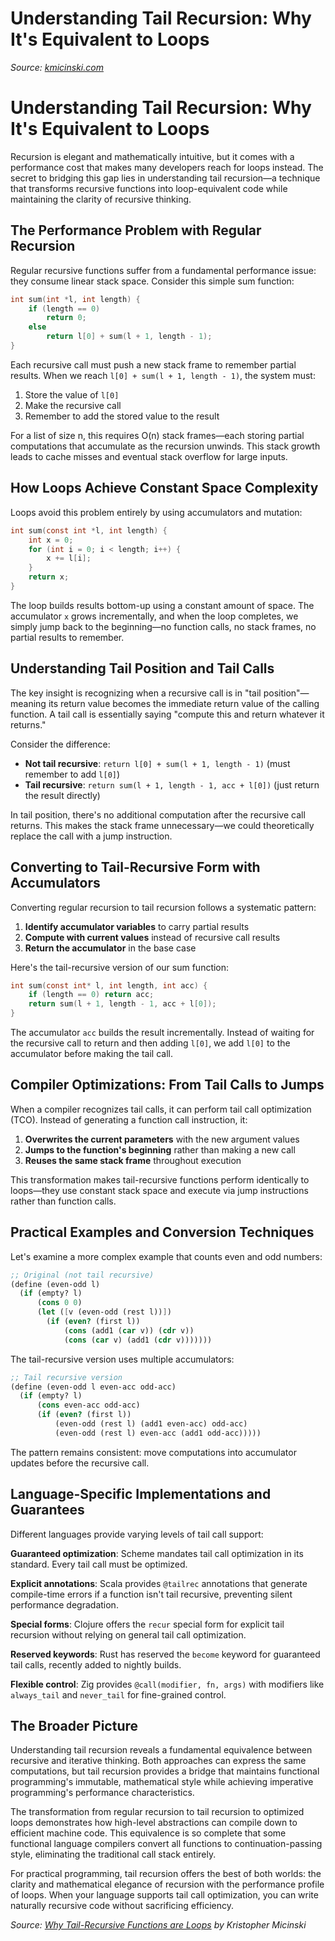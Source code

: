 # Understanding Tail Recursion: Why It's Equivalent to Loops
*Source: [kmicinski.com](https://kmicinski.com/functional-programming/2025/08/01/loops/)*

# Understanding Tail Recursion: Why It's Equivalent to Loops

Recursion is elegant and mathematically intuitive, but it comes with a performance cost that makes many developers reach for loops instead. The secret to bridging this gap lies in understanding tail recursion—a technique that transforms recursive functions into loop-equivalent code while maintaining the clarity of recursive thinking.

## The Performance Problem with Regular Recursion

Regular recursive functions suffer from a fundamental performance issue: they consume linear stack space. Consider this simple sum function:

```c
int sum(int *l, int length) {
    if (length == 0)
        return 0;
    else
        return l[0] + sum(l + 1, length - 1);
}
```

Each recursive call must push a new stack frame to remember partial results. When we reach `l[0] + sum(l + 1, length - 1)`, the system must:
1. Store the value of `l[0]`
2. Make the recursive call
3. Remember to add the stored value to the result

For a list of size n, this requires O(n) stack frames—each storing partial computations that accumulate as the recursion unwinds. This stack growth leads to cache misses and eventual stack overflow for large inputs.

## How Loops Achieve Constant Space Complexity

Loops avoid this problem entirely by using accumulators and mutation:

```c
int sum(const int *l, int length) {
    int x = 0;
    for (int i = 0; i < length; i++) {
        x += l[i];
    }
    return x;
}
```

The loop builds results bottom-up using a constant amount of space. The accumulator `x` grows incrementally, and when the loop completes, we simply jump back to the beginning—no function calls, no stack frames, no partial results to remember.

## Understanding Tail Position and Tail Calls

The key insight is recognizing when a recursive call is in "tail position"—meaning its return value becomes the immediate return value of the calling function. A tail call is essentially saying "compute this and return whatever it returns."

Consider the difference:
- **Not tail recursive**: `return l[0] + sum(l + 1, length - 1)` (must remember to add `l[0]`)
- **Tail recursive**: `return sum(l + 1, length - 1, acc + l[0])` (just return the result directly)

In tail position, there's no additional computation after the recursive call returns. This makes the stack frame unnecessary—we could theoretically replace the call with a jump instruction.

## Converting to Tail-Recursive Form with Accumulators

Converting regular recursion to tail recursion follows a systematic pattern:

1. **Identify accumulator variables** to carry partial results
2. **Compute with current values** instead of recursive call results  
3. **Return the accumulator** in the base case

Here's the tail-recursive version of our sum function:

```c
int sum(const int* l, int length, int acc) {
    if (length == 0) return acc;
    return sum(l + 1, length - 1, acc + l[0]);
}
```

The accumulator `acc` builds the result incrementally. Instead of waiting for the recursive call to return and then adding `l[0]`, we add `l[0]` to the accumulator before making the tail call.

## Compiler Optimizations: From Tail Calls to Jumps

When a compiler recognizes tail calls, it can perform tail call optimization (TCO). Instead of generating a function call instruction, it:

1. **Overwrites the current parameters** with the new argument values
2. **Jumps to the function's beginning** rather than making a new call
3. **Reuses the same stack frame** throughout execution

This transformation makes tail-recursive functions perform identically to loops—they use constant stack space and execute via jump instructions rather than function calls.

## Practical Examples and Conversion Techniques

Let's examine a more complex example that counts even and odd numbers:

```scheme
;; Original (not tail recursive)
(define (even-odd l)
  (if (empty? l)
      (cons 0 0)
      (let ([v (even-odd (rest l))])
        (if (even? (first l))
            (cons (add1 (car v)) (cdr v))
            (cons (car v) (add1 (cdr v)))))))
```

The tail-recursive version uses multiple accumulators:

```scheme
;; Tail recursive version
(define (even-odd l even-acc odd-acc)
  (if (empty? l)
      (cons even-acc odd-acc)
      (if (even? (first l))
          (even-odd (rest l) (add1 even-acc) odd-acc)
          (even-odd (rest l) even-acc (add1 odd-acc)))))
```

The pattern remains consistent: move computations into accumulator updates before the recursive call.

## Language-Specific Implementations and Guarantees

Different languages provide varying levels of tail call support:

**Guaranteed optimization**: Scheme mandates tail call optimization in its standard. Every tail call must be optimized.

**Explicit annotations**: Scala provides `@tailrec` annotations that generate compile-time errors if a function isn't tail recursive, preventing silent performance degradation.

**Special forms**: Clojure offers the `recur` special form for explicit tail recursion without relying on general tail call optimization.

**Reserved keywords**: Rust has reserved the `become` keyword for guaranteed tail calls, recently added to nightly builds.

**Flexible control**: Zig provides `@call(modifier, fn, args)` with modifiers like `always_tail` and `never_tail` for fine-grained control.

## The Broader Picture

Understanding tail recursion reveals a fundamental equivalence between recursive and iterative thinking. Both approaches can express the same computations, but tail recursion provides a bridge that maintains functional programming's immutable, mathematical style while achieving imperative programming's performance characteristics.

The transformation from regular recursion to tail recursion to optimized loops demonstrates how high-level abstractions can compile down to efficient machine code. This equivalence is so complete that some functional language compilers convert all functions to continuation-passing style, eliminating the traditional call stack entirely.

For practical programming, tail recursion offers the best of both worlds: the clarity and mathematical elegance of recursion with the performance profile of loops. When your language supports tail call optimization, you can write naturally recursive code without sacrificing efficiency.

*Source: [Why Tail-Recursive Functions are Loops](https://kmicinski.com/functional-programming/2025/08/01/loops/) by Kristopher Micinski*
